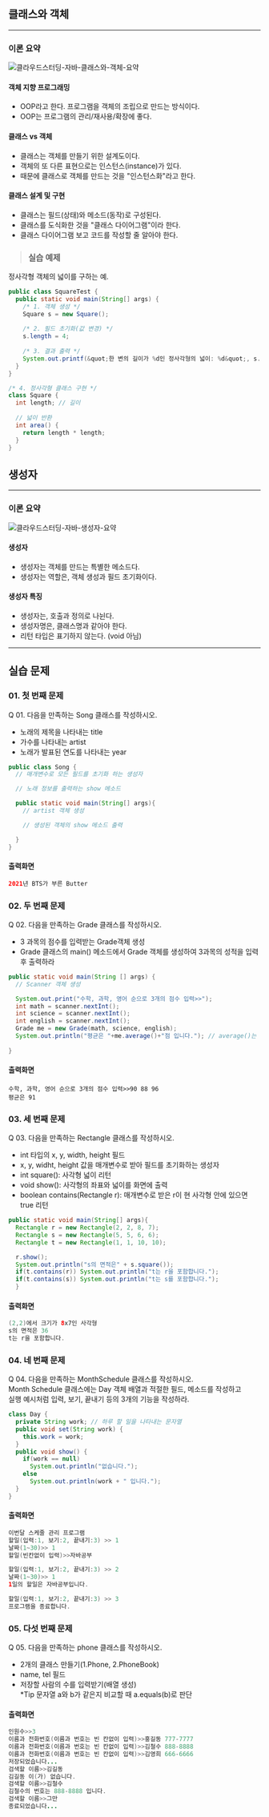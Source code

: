 ## 클래스와 객체
---
### 이론 요약
![클라우드스터딩-자바-클래스와-객체-요약](https://i.imgur.com/zi6B90d.png)  
  
#### 객체 지향 프로그래밍
- OOP라고 한다. 프로그램을 객체의 조립으로 만드는 방식이다.
- OOP는 프로그램의 관리/재사용/확장에 좋다.

#### 클래스 vs 객체
- 클래스는 객체를 만들기 위한 설계도이다.
- 객체의 또 다른 표현으로는 인스턴스(instance)가 있다.
- 때문에 클래스로 객체를 만드는 것을 &quot;인스턴스화&quot;라고 한다.

#### 클래스 설계 및 구현
- 클래스는 필드(상태)와 메소드(동작)로 구성된다.
- 클래스를 도식화한 것을 &quot;클래스 다이어그램&quot;이라 한다.
- 클래스 다이어그램 보고 코드를 작성할 줄 알아야 한다.
  
>### 실습 예제
  정사각형 객체의 넓이를 구하는 예.
``` java
public class SquareTest {
  public static void main(String[] args) {
    /* 1. 객체 생성 */
    Square s = new Square();
    
    /* 2. 필드 초기화(값 변경) */
    s.length = 4;
    
    /* 3. 결과 출력 */
    System.out.printf(&quot;한 변의 길이가 %d인 정사각형의 넓이: %d&quot;, s.length, s.area());
  }
}

/* 4. 정사각형 클래스 구현 */
class Square {
  int length; // 길이
  
  // 넓이 반환
  int area() {
    return length * length;
  }
}

```
                        
## 생성자
---  
### 이론 요약  
  ![클라우드스터딩-자바-생성자-요약](https://i.imgur.com/pMmmkPn.png)

#### 생성자
- 생성자는 객체를 만드는 특별한 메소드다.
- 생성자는 역할은, 객체 생성과 필드 초기화이다.

#### 생성자 특징
- 생성자는, 호출과 정의로 나뉜다.
- 생성자명은, 클래스명과 같아야 한다.
- 리턴 타입은 표기하지 않는다. (void 아님)

---
  
    
## 실습 문제    
### 01. 첫 번째 문제
Q 01. 다음을 만족하는 Song 클래스를 작성하시오.
- 노래의 제목을 나타내는 title
- 가수를 나타내는 artist
- 노래가 발표된 연도를 나타내는 year

```java
public class Song {
  // 매개변수로 모든 필드를 초기화 하는 생성자

  // 노래 정보를 출력하는 show 메소드

  public static void main(String[] args){
    // artist 객체 생성

    // 생성된 객체의 show 메소드 출력

  }
}
```  
#### 출력화면
 ``` java
 2021년 BTS가 부른 Butter
 ```
 
 ### 02. 두 번째 문제
 
Q 02. 다음을 만족하는 Grade 클래스를 작성하시오.
-  3 과목의 점수를 입력받는 Grade객체 생성
- Grade 클래스의 main() 메소드에서 Grade 객체를 생성하여 3과목의 성적을 입력 후 출력하라
```java
public static void main(String [] args) {
  // Scanner 객체 생성

  System.out.print("수학, 과학, 영어 순으로 3개의 점수 입력>>");
  int math = scanner.nextInt();
  int science = scanner.nextInt();
  int english = scanner.nextInt();
  Grade me = new Grade(math, science, english);
  System.out.println("평균은 "+me.average()+"점 입니다."); // average()는 평균을 계산하여 리턴
  
}
```
#### 출력화면
```
수학, 과학, 영어 순으로 3개의 점수 입력>>90 88 96
평균은 91
```
  
### 03. 세 번째 문제
  Q 03. 다음을 만족하는 Rectangle 클래스를 작성하시오.
  - int 타입의 x, y, width, height 필드
  - x, y, widht, height 값을 매개변수로 받아 필드를 초기화하는 생성자
  - int square(): 사각형 넓이 리턴
  - void show(): 사각형의 좌표와 넓이를 화면에 출력
  - boolean contains(Rectangle r): 매개변수로 받은 r이 현 사각형 안에 있으면 true 리턴
  
  ```java
  public static void main(String[] args){
    Rectangle r = new Rectangle(2, 2, 8, 7);
    Rectangle s = new Rectangle(5, 5, 6, 6);
    Rectangle t = new Rectangle(1, 1, 10, 10);

    r.show();
    System.out.println("s의 면적은" + s.square());
    if(t.contains(r)) System.out.println("t는 r을 포함합니다.");
    if(t.contains(s)) System.out.println("t는 s를 포함합니다.");
    }
  ```  

#### 출력화면
 ``` java
(2,2)에서 크기가 8x7인 사각형
s의 면적은 36
t는 r을 포함합니다.
 ```
  
    
    
### 04. 네 번째 문제
  Q 04. 다음을 만족하는 MonthSchedule 클래스를 작성하시오.  
  Month Schedule 클래스에는 Day 객체 배열과 적절한 필드, 메소드를 작성하고  
  실행 예시처럼 입력, 보기, 끝내기 등의 3개의 기능을 작성하라.  

  ```java
  class Day {
    private String work; // 하루 할 일을 나타내는 문자열
    public void set(String work) {
      this.work = work;
    }
    public void show() {
      if(work == null)
        System.out.println("없습니다.");
      else
        System.out.println(work + " 입니다.");
    }
  }
  ```
#### 출력화면
 ``` java
이번달 스케줄 관리 프로그램
할일(입력:1, 보기:2, 끝내기:3) >> 1
날짜(1~30)>> 1
할일(빈칸없이 입력)>>자바공부

할일(입력:1, 보기:2, 끝내기:3) >> 2
날짜(1~30)>> 1
1일의 할일은 자바공부입니다.

할일(입력:1, 보기:2, 끝내기:3) >> 3
프로그램을 종료합니다.
 ```
  

### 05. 다섯 번째 문제
  Q 05. 다음을 만족하는 phone 클래스를 작성하시오. 
  - 2개의 클래스 만들기(1.Phone, 2.PhoneBook)
  - name, tel 필드
  - 저장할 사람의 수를 입력받기(배열 생성)  
  *Tip 문자열 a와 b가 같은지 비교할 때 a.equals(b)로 판단

#### 출력화면
 ``` java
인원수>>3
이름과 전화번호(이름과 번호는 빈 칸없이 입력)>>홍길동 777-7777
이름과 전화번호(이름과 번호는 빈 칸없이 입력)>>김철수 888-8888
이름과 전화번호(이름과 번호는 빈 칸없이 입력)>>김영희 666-6666
저장되었습니다...
검색할 이름>>김길동
김길동 이(가) 없습니다.
검색할 이름>>김철수
김철수의 번호는 888-8888 입니다.
검색할 이름>>그만
종료되었습니다...
 ```


